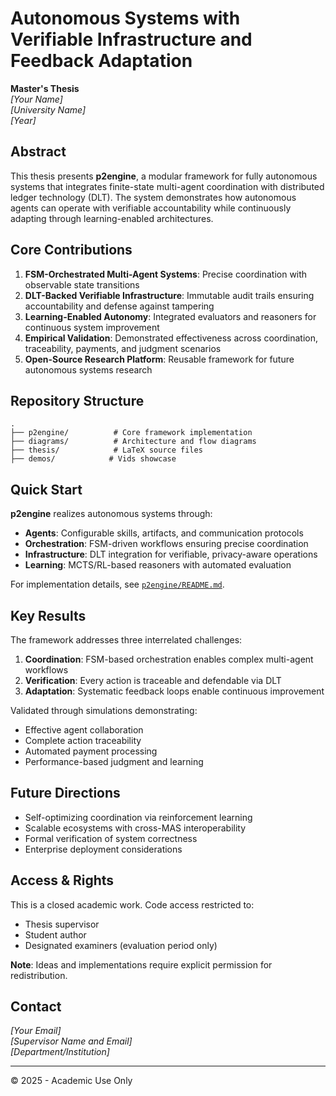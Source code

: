 # Autonomous Systems with Verifiable Infrastructure and Feedback Adaptation

**Master's Thesis**  
_[Your Name]_  
_[University Name]_  
_[Year]_

## Abstract

This thesis presents **p2engine**, a modular framework for fully autonomous systems that integrates finite-state multi-agent coordination with distributed ledger technology (DLT). The system demonstrates how autonomous agents can operate with verifiable accountability while continuously adapting through learning-enabled architectures.

## Core Contributions

1. **FSM-Orchestrated Multi-Agent Systems**: Precise coordination with observable state transitions
2. **DLT-Backed Verifiable Infrastructure**: Immutable audit trails ensuring accountability and defense against tampering
3. **Learning-Enabled Autonomy**: Integrated evaluators and reasoners for continuous system improvement
4. **Empirical Validation**: Demonstrated effectiveness across coordination, traceability, payments, and judgment scenarios
5. **Open-Source Research Platform**: Reusable framework for future autonomous systems research

## Repository Structure

```
.
├── p2engine/          # Core framework implementation
├── diagrams/          # Architecture and flow diagrams
├── thesis/            # LaTeX source files
├── demos/            # Vids showcase
```

## Quick Start

**p2engine** realizes autonomous systems through:

- **Agents**: Configurable skills, artifacts, and communication protocols
- **Orchestration**: FSM-driven workflows ensuring precise coordination
- **Infrastructure**: DLT integration for verifiable, privacy-aware operations
- **Learning**: MCTS/RL-based reasoners with automated evaluation

For implementation details, see [`p2engine/README.md`](p2engine/README.md).

## Key Results

The framework addresses three interrelated challenges:

1. **Coordination**: FSM-based orchestration enables complex multi-agent workflows
2. **Verification**: Every action is traceable and defendable via DLT
3. **Adaptation**: Systematic feedback loops enable continuous improvement

Validated through simulations demonstrating:

- Effective agent collaboration
- Complete action traceability
- Automated payment processing
- Performance-based judgment and learning

## Future Directions

- Self-optimizing coordination via reinforcement learning
- Scalable ecosystems with cross-MAS interoperability
- Formal verification of system correctness
- Enterprise deployment considerations

## Access & Rights

This is a closed academic work. Code access restricted to:

- Thesis supervisor
- Student author
- Designated examiners (evaluation period only)

**Note**: Ideas and implementations require explicit permission for redistribution.

## Contact

_[Your Email]_  
_[Supervisor Name and Email]_  
_[Department/Institution]_

---

© 2025 - Academic Use Only
